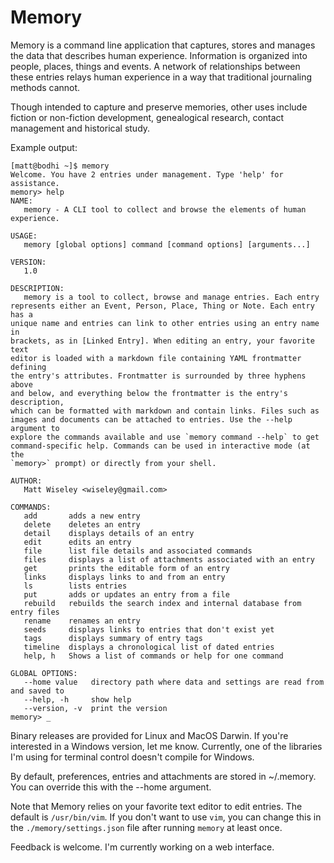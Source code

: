 # Memory

Memory is a command line application that captures, stores and manages the data
that describes human experience. Information is organized into people, places,
things and events. A network of relationships between these entries relays human
experience in a way that traditional journaling methods cannot.

Though intended to capture and preserve memories, other uses include fiction 
or non-fiction development, genealogical research, contact management and 
historical study.

Example output:

```
[matt@bodhi ~]$ memory
Welcome. You have 2 entries under management. Type 'help' for assistance.
memory> help
NAME:
   memory - A CLI tool to collect and browse the elements of human experience.

USAGE:
   memory [global options] command [command options] [arguments...]

VERSION:
   1.0

DESCRIPTION:
   memory is a tool to collect, browse and manage entries. Each entry
represents either an Event, Person, Place, Thing or Note. Each entry has a
unique name and entries can link to other entries using an entry name in
brackets, as in [Linked Entry]. When editing an entry, your favorite text
editor is loaded with a markdown file containing YAML frontmatter defining
the entry's attributes. Frontmatter is surrounded by three hyphens above
and below, and everything below the frontmatter is the entry's description,
which can be formatted with markdown and contain links. Files such as
images and documents can be attached to entries. Use the --help argument to
explore the commands available and use `memory command --help` to get
command-specific help. Commands can be used in interactive mode (at the
`memory>` prompt) or directly from your shell.

AUTHOR:
   Matt Wiseley <wiseley@gmail.com>

COMMANDS:
   add       adds a new entry
   delete    deletes an entry
   detail    displays details of an entry
   edit      edits an entry
   file      list file details and associated commands
   files     displays a list of attachments associated with an entry
   get       prints the editable form of an entry
   links     displays links to and from an entry
   ls        lists entries
   put       adds or updates an entry from a file
   rebuild   rebuilds the search index and internal database from entry files
   rename    renames an entry
   seeds     displays links to entries that don't exist yet
   tags      displays summary of entry tags
   timeline  displays a chronological list of dated entries
   help, h   Shows a list of commands or help for one command

GLOBAL OPTIONS:
   --home value   directory path where data and settings are read from and saved to
   --help, -h     show help
   --version, -v  print the version
memory> _
```

Binary releases are provided for Linux and MacOS Darwin. If you're interested 
in a Windows version, let me know. Currently, one of the libraries I'm using 
for terminal control doesn't compile for Windows.

By default, preferences, entries and attachments are stored in ~/.memory. You 
can override this with the --home argument.

Note that Memory relies on your favorite text editor to edit entries. The default 
is `/usr/bin/vim`. If you don't want to use `vim`, you can change this in the 
`./memory/settings.json` file after running `memory` at least once.

Feedback is welcome. I'm currently working on a web interface.